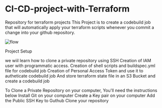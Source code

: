 # CI-CD-project-with-Terraform
Repository for terraform projects
This Project is to create a codebuild job that will automatically apply your terraform scripts whenever you commit a change into your github repository.

![flow](https://github.com/user-attachments/assets/c8da8af2-d492-452a-8375-f27bbe16059f)


Project Setup

we wiil learn how to clone a private repository using SSH
Creation of IAM user with programmatic access.
Creation of shell scripts and buildspec.yml file for codebuild job
Creation of Personal Access Token and use it to autheticate codebuild job
And store terraform state file in an S3 Bucket and create a codebuild job

To Clone a Private Repository on your computer, You'll need the instructions below
        Install Git on your computer
        Create a Key pair on your computer
        Add the Public SSH Key to Guthub
        Clone your repository
        
